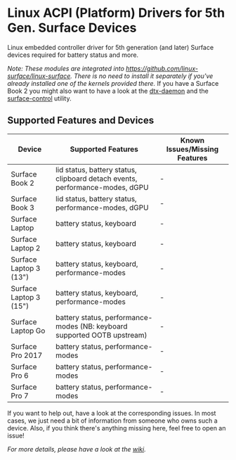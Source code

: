 # Linux ACPI (Platform) Drivers for 5th Gen. Surface Devices

Linux embedded controller driver for 5th generation (and later) Surface devices required for battery status and more.

_Note: These modules are integrated into https://github.com/linux-surface/linux-surface._
_There is no need to install it separately if you've already installed one of the kernels provided there._
If you have a Surface Book 2 you might also want to have a look at the [dtx-daemon][dtx-daemon] and the [surface-control][surface-control] utility.

## Supported Features and Devices

| Device                 | Supported Features                                                           | Known Issues/Missing Features |
|------------------------|------------------------------------------------------------------------------|-------------------------------|
| Surface Book 2         | lid status, battery status, clipboard detach events, performance-modes, dGPU | -                             |
| Surface Book 3         | lid status, battery status, performance-modes, dGPU                          | -                             |
| Surface Laptop         | battery status, keyboard                                                     | -                             |
| Surface Laptop 2       | battery status, keyboard                                                     | -                             |
| Surface Laptop 3 (13") | battery status, keyboard, performance-modes                                  | -                             |
| Surface Laptop 3 (15") | battery status, keyboard, performance-modes                                  | -                             |
| Surface Laptop Go      | battery status, performance-modes (NB: keyboard supported OOTB upstream)     | -                             |
| Surface Pro 2017       | battery status, performance-modes                                            | -                             |
| Surface Pro 6          | battery status, performance-modes                                            | -                             |
| Surface Pro 7          | battery status, performance-modes                                            | -                             |

If you want to help out, have a look at the corresponding issues.
In most cases, we just need a bit of information from someone who owns such a device.
Also, if you think there's anything missing here, feel free to open an issue!

_For more details, please have a look at the [wiki][wiki]._

[wiki]: https://github.com/linux-surface/surface-aggregator-module/wiki
[dtx-daemon]: https://github.com/linux-surface/surface-dtx-daemon
[surface-control]: https://github.com/linux-surface/surface-control
